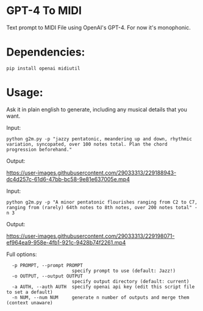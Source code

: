 # GPT-4 To MIDI
Text prompt to MIDI File using OpenAI's GPT-4. For now it's monophonic.

# Dependencies:
```pip install openai midiutil```

# Usage:
Ask it in plain english to generate, including any musical details that you want.

Input:

```python g2m.py -p "jazzy pentatonic, meandering up and down, rhythmic variation, syncopated, over 100 notes total. Plan the chord progression beforehand."```

Output:

https://user-images.githubusercontent.com/29033313/229188943-dc4d257c-61d6-47bb-bc58-9e81e637005e.mp4

Input:

```python g2m.py -p "A minor pentatonic flourishes ranging from C2 to C7, ranging from (rarely) 64th notes to 8th notes, over 200 notes total" -n 3```

Output:

https://user-images.githubusercontent.com/29033313/229198071-ef964ea9-958e-4fb1-921c-9428b74f2261.mp4

Full options:
```  -h, --help            show this help message and exit
  -p PROMPT, --prompt PROMPT
                        specify prompt to use (default: Jazz!)
  -o OUTPUT, --output OUTPUT
                        specify output directory (default: current)
  -a AUTH, --auth AUTH  specify openai api key (edit this script file to set a default)
  -n NUM, --num NUM     generate n number of outputs and merge them (context unaware)
